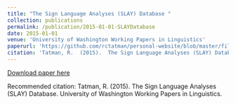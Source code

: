```yaml
---
title: "The Sign Language Analyses (SLAY) Database "
collection: publications
permalink: /publication/2015-01-01-SLAYDatabase 
date: 2015-01-01
venue: 'University of Washington Working Papers in Linguistics'
paperurl: 'https://github.com/rctatman/personal-website/blob/master/files/Tatman_2015_SLAYDatabase.pdf '
citation: 'Tatman, R.  (2015).  The Sign Language Analyses (SLAY) Database.  University of Washington Working Papers in Linguistics.  '
---
```

[Download paper here](https://github.com/rctatman/personal-website/blob/master/files/Tatman_2015_SLAYDatabase.pdf )

Recommended citation: Tatman, R.  (2015).  The Sign Language Analyses (SLAY) Database.  University of Washington Working Papers in Linguistics.  